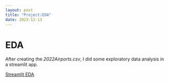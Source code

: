 ```yaml
---
layout: post
title: "Project:EDA"
date: 2023-12-13
---
```


# EDA 

After creating the *2022Airports.csv*, I did some exploratory data analysis in a streamlit app. 

[Streamlit EDA](https://airportprojecteda.streamlit.app/)
